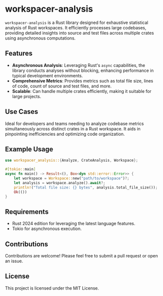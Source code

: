 # workspacer-analysis

`workspacer-analysis` is a Rust library designed for exhaustive statistical analysis of Rust workspaces. It efficiently processes large codebases, providing detailed insights into source and test files across multiple crates using asynchronous computations.

## Features

- **Asynchronous Analysis**: Leveraging Rust's `async` capabilities, the library conducts analyses without blocking, enhancing performance in typical development environments.
- **Comprehensive Metrics**: Provides metrics such as total file size, lines of code, count of source and test files, and more.
- **Scalable**: Can handle multiple crates efficiently, making it suitable for large projects.

## Use Cases

Ideal for developers and teams needing to analyze codebase metrics simultaneously across distinct crates in a Rust workspace. It aids in pinpointing inefficiencies and optimizing code organization.

## Example Usage

```rust
use workspacer_analysis::{Analyze, CrateAnalysis, Workspace};

#[tokio::main]
async fn main() -> Result<(), Box<dyn std::error::Error>> {
    let workspace = Workspace::new("path/to/workspace")?;
    let analysis = workspace.analyze().await?;
    println!("Total file size: {} bytes", analysis.total_file_size());
    Ok(())
}
```

## Requirements

- Rust 2024 edition for leveraging the latest language features.
- Tokio for asynchronous execution.

## Contributions

Contributions are welcome! Please feel free to submit a pull request or open an issue.

## License

This project is licensed under the MIT License.